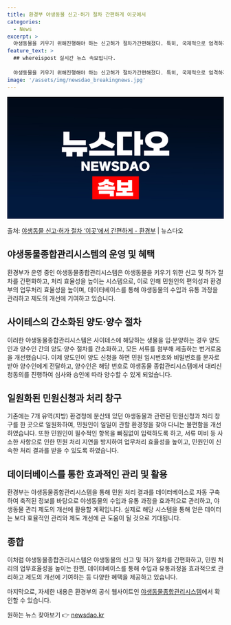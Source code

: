 ```yaml
---
title: 환경부 야생동물 신고·허가 절차 간편하게 이곳에서
categories:
  - News
excerpt: >
  야생동물을 키우기 위해진행해야 하는 신고허가 절차가간편해졌다. 특히, 국제적으로 엄격하게 관리되고 있는 사이…
feature_text: >
  ## whereispost 실시간 뉴스 속보입니다.

  야생동물을 키우기 위해진행해야 하는 신고허가 절차가간편해졌다. 특히, 국제적으로 엄격하게 관리되고 있는 사이…
image: '/assets/img/newsdao_breakingnews.jpg'
---
```


![뉴스다오 속보](/assets/img/newsdao_breakingnews.jpg)

<p>출처: <a href="https://newsdao.kr/3836" rel="dofollow">야생동물 신고·허가 절차 ‘이곳’에서 간편하게 - 환경부</a> | 뉴스다오</p>

<h2 data-ke-size="size26">야생동물종합관리시스템의 운영 및 혜택</h2>
<p data-ke-size="size16"></p>
환경부가 운영 중인 야생동물종합관리시스템은 야생동물을 키우기 위한 신고 및 허가 절차를 간편화하고, 처리 효율성을 높이는 시스템으로, 이로 인해 민원인의 편의성과 환경부의 업무처리 효율성을 높이며, 데이터베이스를 통해 야생동물의 수입과 유통 과정을 관리하고 제도의 개선에 기여하고 있습니다.

<h2 data-ke-size="size26">사이테스의 간소화된 양도·양수 절차</h2>
<p data-ke-size="size16"></p>
이러한 야생동물종합관리시스템은 사이테스에 해당하는 생물을 입·분양하는 경우 양도인과 양수인 간의 양도·양수 절차를 간소화하고, 모든 서류를 첨부해 제출하는 번거로움을 개선했습니다. 이제 양도인이 양도 신청을 하면 민원 임시번호와 비밀번호를 문자로 받아 양수인에게 전달하고, 양수인은 해당 번호로 야생동물 종합관리시스템에서 대리신청동의를 진행하여 심사와 승인에 따라 양수할 수 있게 되었습니다.

<h2 data-ke-size="size26">일원화된 민원신청과 처리 창구</h2>
<p data-ke-size="size16"></p>
기존에는 7개 유역(지방) 환경청에 분산돼 있던 야생동물과 관련된 민원신청과 처리 창구를 한 곳으로 일원화하여, 민원인이 일일이 관할 환경청을 찾아 다니는 불편함을 개선하였습니다. 또한 민원인이 필수적인 항목을 빠짐없이 입력하도록 하고, 서류 미비 등 사소한 사항으로 인한 민원 처리 지연을 방지하여 업무처리 효율성을 높이고, 민원인이 신속한 처리 결과를 받을 수 있도록 하였습니다.

<h2 data-ke-size="size26">데이터베이스를 통한 효과적인 관리 및 활용</h2>
<p data-ke-size="size16"></p>
환경부는 야생동물종합관리시스템을 통해 민원 처리 결과를 데이터베이스로 자동 구축하여 축적된 정보를 바탕으로 야생동물의 수입과 유통 과정을 효과적으로 관리하고, 야생동물 관리 제도의 개선에 활용할 계획입니다. 실제로 해당 시스템을 통해 얻은 데이터는 보다 효율적인 관리와 제도 개선에 큰 도움이 될 것으로 기대됩니다.

<h2 data-ke-size="size26">종합</h2>
<p data-ke-size="size16"></p>
이처럼 야생동물종합관리시스템은 야생동물의 신고 및 허가 절차를 간편화하고, 민원 처리의 업무효율성을 높이는 한편, 데이터베이스를 통해 수입과 유통과정을 효과적으로 관리하고 제도의 개선에 기여하는 등 다양한 혜택을 제공하고 있습니다.
<p data-ke-size="size16"></p>
마지막으로, 자세한 내용은 환경부의 공식 웹사이트인 <a href="https://wims.me.go.kr/wims/minwon/main/main.do">야생동물종합관리시스템</a>에서 확인할 수 있습니다. 

원하는 뉴스 찾아보기 👉 <a href="https://newsdao.kr" rel="dofollow">newsdao.kr</a>


